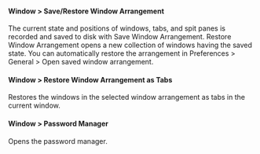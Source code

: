 #### Window > Save/Restore Window Arrangement
The current state and positions of windows, tabs, and spit panes is recorded and saved to disk with Save Window Arrangement. Restore Window Arrangement opens a new collection of windows having the saved state. You can automatically restore the arrangement in Preferences > General > Open saved window arrangement.

#### Window > Restore Window Arrangement as Tabs
Restores the windows in the selected window arrangement as tabs in the current window.

#### Window > Password Manager
Opens the password manager.
